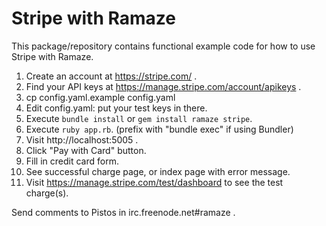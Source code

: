 # Stripe with Ramaze

This package/repository contains functional example code for how to use Stripe
with Ramaze.

1. Create an account at https://stripe.com/ .
1. Find your API keys at https://manage.stripe.com/account/apikeys .
1. cp config.yaml.example config.yaml
1. Edit config.yaml: put your test keys in there.
1. Execute `bundle install` or `gem install ramaze stripe`.
1. Execute `ruby app.rb`.  (prefix with "bundle exec" if using Bundler)
1. Visit http://localhost:5005 .
1. Click "Pay with Card" button.
1. Fill in credit card form.
1. See successful charge page, or index page with error message.
1. Visit https://manage.stripe.com/test/dashboard to see the test charge(s).

Send comments to Pistos in irc.freenode.net#ramaze .
